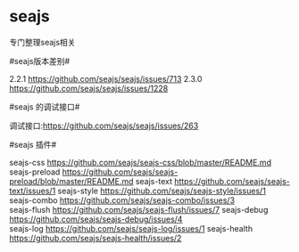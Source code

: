 seajs
=====

专门整理seajs相关


#seajs版本差别#

2.2.1 https://github.com/seajs/seajs/issues/713 
2.3.0 https://github.com/seajs/seajs/issues/1228  

#seajs 的调试接口#

调试接口:https://github.com/seajs/seajs/issues/263  

#seajs 插件#

seajs-css         https://github.com/seajs/seajs-css/blob/master/README.md  
seajs-preload  https://github.com/seajs/seajs-preload/blob/master/README.md 
seajs-text         https://github.com/seajs/seajs-text/issues/1 
seajs-style       https://github.com/seajs/seajs-style/issues/1 
seajs-combo    https://github.com/seajs/seajs-combo/issues/3  
seajs-flush       https://github.com/seajs/seajs-flush/issues/7 
seajs-debug    https://github.com/seajs/seajs-debug/issues/4  
seajs-log         https://github.com/seajs/seajs-log/issues/1 
seajs-health    https://github.com/seajs/seajs-health/issues/2  




